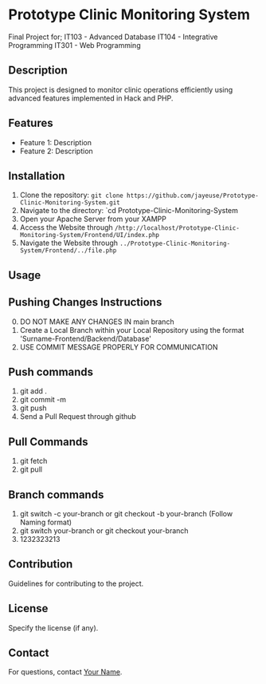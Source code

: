 # Prototype Clinic Monitoring System

Final Project for;
IT103 - Advanced Database
IT104 - Integrative Programming
IT301 - Web Programming

## Description
This project is designed to monitor clinic operations efficiently using advanced features implemented in Hack and PHP.

## Features
- Feature 1: Description
- Feature 2: Description

## Installation
1. Clone the repository: `git clone https://github.com/jayeuse/Prototype-Clinic-Monitoring-System.git`
2. Navigate to the directory: `cd Prototype-Clinic-Monitoring-System
3. Open your Apache Server from your XAMPP
4. Access the Website through `/http://localhost/Prototype-Clinic-Monitoring-System/Frontend/UI/index.php`
5. Navigate the Website through `../Prototype-Clinic-Monitoring-System/Frontend/../file.php`

## Usage
## Pushing Changes Instructions
0. DO NOT MAKE ANY CHANGES IN main branch
1. Create a Local Branch within your Local Repository using the format 'Surname-Frontend/Backend/Database'
2. USE COMMIT MESSAGE PROPERLY FOR COMMUNICATION

## Push commands
1. git add .
2. git commit -m
3. git push
4. Send a Pull Request through github

## Pull Commands
1. git fetch
2. git pull

## Branch commands
1. git switch -c your-branch or git checkout -b your-branch (Follow Naming format)
2. git switch your-branch or git checkout your-branch
3. 1232323213

## Contribution
Guidelines for contributing to the project.

## License
Specify the license (if any).

## Contact
For questions, contact [Your Name](mailto:your-email@example.com).